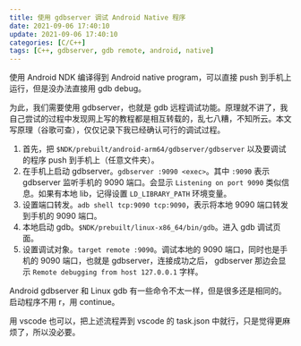 ```yaml
---
title: 使用 gdbserver 调试 Android Native 程序
date: 2021-09-06 17:40:10
update: 2021-09-06 17:40:10
categories: [C/C++]
tags: [C++, gdbserver, gdb remote, android, native]
---
```


使用 Android NDK 编译得到 Android native program，可以直接 push 到手机上运行，但是没办法直接用 gdb debug。

<!-- more -->

为此，我们需要使用 gdbserver，也就是 gdb 远程调试功能。原理就不讲了，我自己尝试的过程中发现网上写的教程都是相互转载的，乱七八糟，不知所云。本文写原理（谷歌可查），仅仅记录下我已经确认可行的调试过程。

1. 首先，把 `$NDK/prebuilt/android-arm64/gdbserver/gdbserver` 以及要调试的程序 push 到手机上（任意文件夹）。
2. 在手机上启动 gdbserver。`gdbserver :9090 <exec>`。其中 `:9090` 表示 gdbserver 监听手机的 9090 端口。会显示 `Listening on port 9090` 类似信息。如果有本地 lib，记得设置 `LD_LIBRARY_PATH` 环境变量。
3. 设置端口转发。`adb shell tcp:9090 tcp:9090`，表示将本地 9090 端口转发到手机的 9090 端口。
4. 本地启动 gdb。`$NDK/prebuilt/linux-x86_64/bin/gdb`。进入 gdb 调试页面。
5. 设置调试对象。`target remote :9090`。调试本地的 9090 端口，同时也是手机的 9090 端口，也就是 gdbserver，连接成功之后， gdbserver 那边会显示 `Remote debugging from host 127.0.0.1` 字样。

Android gdbserver 和 Linux gdb 有一些命令不太一样，但是很多还是相同的。启动程序不用 r，用 continue。

用 vscode 也可以，把上述流程弄到 vscode 的 task.json 中就行，只是觉得更麻烦了，所以没必要。
